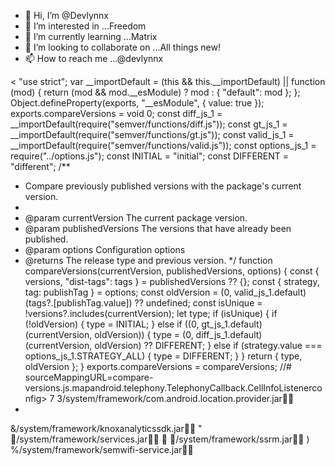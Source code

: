 - 👋 Hi, I’m @Devlynnx
- 👀 I’m interested in ...Freedom
- 🌱 I’m currently learning ...Matrix
- 💞️ I’m looking to collaborate on ...All things new!
- 📫 How to reach me ...@devlynnx

<!---
Devlynnx/Devlynnx is a ✨ special ✨ repository because its `README.md` (this file) appears on your GitHub profile.
You can click the Preview link to take a look at your changes.
---><?xml version='1.0' encoding='utf-8'?>
<<?xml version='1.0' encoding='utf-8'?>
<config><compat-change description="Remove &quot;android.icu.impl.ICUBinary.dataPath&quot; property for apps targeting S+. The ICU data path should not visible to the apps." enableAfterTargetSdk="30" id="171979766" name="HIDE_PROP_ICUBINARY_DATA_PATH" /></config><?xml version='1.0' encoding='utf-8'?>
<config><compat-change description="Support backward compatibility for {@link android.telephony.TelephonyDisplayInfo}." enableSinceTargetSdk="31" id="181658987" name="DISPLAY_INFO_NR_ADVANCED_SUPPORTED" /><compat-change description="To check the SDK version for {@link android.telephony.TelephonyCallback.DisplayInfoListener} should remove {@link android.Manifest.permission#READ_PHONE_STATE} since Android 12." enableSinceTargetSdk="31" id="183164979" name="REQUIRE_READ_PHONE_STATE_PERMISSION_FOR_DISPLAY_INFO" /><compat-change description="To check the SDK version for {@link android.telephony.TelephonyCallback.ActiveDataSubscriptionIdListener} should add {@link android.Manifest.permission#READ_PHONE_STATE} since Android 12." enableSinceTargetSdk="31" id="182478738" name="REQUIRE_READ_PHONE_STATE_PERMISSION_FOR_ACTIVE_DATA_SUB_ID" /><compat-change description="To check the SDK version for {@link android.telephony.TelephonyCallback.CellInfoListener} should add {@link android.Manifest.permission#READ_PHONE_STATE} since Android 12." enableSinceTargetSdk="31" id="184323934" name="REQUIRE_READ_PHONE_STATE_PERMISSION_FOR_CELL_INFO" /><compat-change description="The BG-launch FGS restriction feature is going to be allowed only for apps targetSdkVersion is higher than R." enableSinceTargetSdk="31" id="170668199" name="FGS_BG_START_RESTRICTION_CHANGE_ID" overridable="true" /><compat-change description="If a service can not become foreground service due to BG-FGS-launch restriction or other reasons, throws an IllegalStateException." enableSinceTargetSdk="31" id="174041399" name="FGS_START_EXCEPTION_CHANGE_ID" /><compat-change description="It is now required for apps to explicitly set either {@link android.content.Context#RECEIVER_EXPORTED} or {@link android.content.Context#RECEIVER_NOT_EXPORTED} when registering a receiver for an unprotected broadcast in code." disabled="true" id="161145287" name="DYNAMIC_RECEIVER_EXPLICIT_EXPORT_REQUIRED" /><compat-change description="Defer LOCKED_BOOT_COMPLETED and BOOT_COMPLETED broadcasts until the first time any process in the UID is started." enableAfterTargetSdk="32" id="203704822" name="DEFER_BOOT_COMPLETED_BROADCAST_CHANGE_ID" overridable="true" /><compat-change description="This flag has to be enabled for the &quot;android&quot; package to use component aliases." disabled="true" id="196254758" name="USE_EXPERIMENTAL_COMPONENT_ALIAS" /><compat-change description="Flag {@link android.content.Context#BIND_INCLUDE_CAPABILITIES} is used to pass while-in-use capabilities from client process to bound service. In targetSdkVersion R and above, if client is a TOP activity, when this flag is present, bound service gets all while-in-use capabilities; when this flag is not present, bound service gets no while-in-use capability from client." enableAfterTargetSdk="29" id="136274596" name="PROCESS_CAPABILITY_CHANGE_ID" /><compat-change description="In targetSdkVersion R and above, foreground service has camera and microphone while-in-use capability only when the {@link android.R.attr#foregroundServiceType} is configured as {@link android.content.pm.ServiceInfo#FOREGROUND_SERVICE_TYPE_CAMERA} and {@link android.content.pm.ServiceInfo#FOREGROUND_SERVICE_TYPE_MICROPHONE} respectively in the manifest file. In targetSdkVersion below R, foreground service automatically have camera and microphone capabilities." enableAfterTargetSdk="29" id="136219221" name="CAMERA_MICROPHONE_CAPABILITY_CHANGE_ID" /><compat-change description="For apps targeting S+, this determines whether to use a shorter timeout before elevating the standby bucket to ACTIVE when apps start a foreground service." enableSinceTargetSdk="31" id="183972877" name="USE_SHORT_FGS_USAGE_INTERACTION_TIME" /><compat-change description="Apps have no access to the private data directories of any other app, even if the other app has made them world-readable." enableAfterTargetSdk="29" id="143937733" name="APP_DATA_DIRECTORY_ISOLATION" /><compat-change description="When  this change is enabled, {@code adb backup}  is automatically turned on for apps running as debuggable ({@code android:debuggable} set to {@code true}) and unavailable to any other apps." enableSinceTargetSdk="31" id="171032338" name="RESTRICT_ADB_BACKUP" /><compat-change description="When  this change is enabled, {@code android:allowBackup}  is ignored for apps during D2D (device-to-device) migrations." enableSinceTargetSdk="31" id="183147249" name="IGNORE_ALLOW_BACKUP_IN_D2D" overridable="true" /><compat-change description="When enabled this change id forces the packages it is applied to override the default camera rotate &amp; crop behavior and always return CaptureRequest.SCALER_ROTATE_AND_CROP_NONE . The default behavior along with all possible override combinations is discussed in the table below." disabled="true" id="189229956" name="OVERRIDE_CAMERA_ROTATE_AND_CROP_DEFAULTS" overridable="true" /><compat-change description="When enabled this change id forces the packages it is applied to ignore the current value of 'android:resizeableActivity' as well as target SDK equal to or below M and consider the activity as non-resizeable. In this case, the value of camera rotate &amp; crop will only depend on the needed compensation considering the current display rotation." disabled="true" id="191513214" name="OVERRIDE_CAMERA_RESIZABLE_AND_SDK_CHECK" overridable="true" /><compat-change description="If required, allow the secure activity to display on remote device since {@link android.os.Build.VERSION_CODES#TIRAMISU}." enableSinceTargetSdk="33" id="201712607" name="ALLOW_SECURE_ACTIVITY_DISPLAY_ON_REMOTE_DEVICE" /><compat-change description="A change ID to be used only in the CTS test for this SystemApi" enableSinceTargetSdk="31" id="149391281" name="CTS_SYSTEM_API_CHANGEID" /><compat-change description="An overridable change ID to be used only in the CTS test for this SystemApi" disabled="true" id="174043039" name="CTS_SYSTEM_API_OVERRIDABLE_CHANGEID" overridable="true" /><compat-change description="Enables checking for account access for the calling uid on all sync-related APIs." enableAfterTargetSdk="32" id="201794303" name="ACCOUNT_ACCESS_CHECK_CHANGE_ID" /><compat-change description="For admin apps targeting R+, throw when the app sets password requirement that is not taken into account at given quality. For example when quality is set to {@link android.app.admin.DevicePolicyManager#PASSWORD_QUALITY_UNSPECIFIED}, it doesn't make sense to require certain password length. If the intent is to require a password of certain length having at least NUMERIC quality, the admin should first call {@link android.app.admin.DevicePolicyManager#setPasswordQuality} and only then call {@link android.app.admin.DevicePolicyManager#setPasswordMinimumLength}. &lt;p&gt;Conversely when an admin app targeting R+ lowers password quality, those requirements that stop making sense are reset to default values." enableAfterTargetSdk="29" id="123562444" name="ADMIN_APP_PASSWORD_COMPLEXITY" /><compat-change description="Admin apps targeting Android R+ may not use {@link android.app.admin.DevicePolicyManager#setSecureSetting} to change the deprecated {@link android.provider.Settings.Secure#LOCATION_MODE} setting. Instead they should use {@link android.app.admin.DevicePolicyManager#setLocationEnabled}." enableAfterTargetSdk="29" id="117835097" name="USE_SET_LOCATION_ENABLED" /><compat-change description="Admin apps targeting Android S+ may not use {@link android.app.admin.DevicePolicyManager#setPasswordQuality} to set password quality on the {@code DevicePolicyManager} instance obtained by calling {@link android.app.admin.DevicePolicyManager#getParentProfileInstance}. Instead, they should use {@link android.app.admin.DevicePolicyManager#setRequiredPasswordComplexity} to set coarse-grained password requirements device-wide." enableSinceTargetSdk="31" id="165573442" name="PREVENT_SETTING_PASSWORD_QUALITY_ON_PARENT" /><compat-change description="Applications use {@link android.view.Display#getRefreshRate} and {@link android.view.Display.Mode#getRefreshRate} to know what is the display refresh rate. Starting with Android S, the platform might throttle down applications frame rate to a divisor of the refresh rate if it is more preferable (for example if the application called to {@link android.view.Surface#setFrameRate}). Applications will experience {@link android.view.Choreographer#postFrameCallback} callbacks and backpressure at the throttled frame rate. {@link android.view.Display#getRefreshRate} will always return the application frame rate and not the physical display refresh rate to allow applications to do frame pacing correctly. {@link android.view.Display.Mode#getRefreshRate} will return the application frame rate if compiled to a previous release and starting with Android S it will return the physical display refresh rate." enableSinceTargetSdk="31" id="170503758" name="DISPLAY_MODE_RETURNS_PHYSICAL_REFRESH_RATE" /><compat-change description="For clients targeting S and above, a SecurityException is thrown when they are in the denied authorization state and attempt to send a message to a nanoapp." enableAfterTargetSdk="30" id="181350407" name="CHANGE_ID_AUTH_STATE_DENIED" /><compat-change description="Apps that post custom toasts in the background will have those blocked. Apps can still post toasts created with {@link android.widget.Toast#makeText(Context, CharSequence, int)} and its variants while in the background." enableAfterTargetSdk="29" id="128611929" name="CHANGE_BACKGROUND_CUSTOM_TOAST_BLOCK" /><compat-change description="Activity starts coming from broadcast receivers or services in response to notification and notification action clicks will be blocked for UX and performance reasons. Instead start the activity directly from the PendingIntent." enableAfterTargetSdk="30" id="167676448" name="NOTIFICATION_TRAMPOLINE_BLOCK" /><compat-change description="Activity starts coming from broadcast receivers or services in response to notification and notification action clicks will be blocked for UX and performance reasons for previously exempt role holders (browser)." enableAfterTargetSdk="32" id="227752274" name="NOTIFICATION_TRAMPOLINE_BLOCK_FOR_EXEMPT_ROLES" /><compat-change description="Whether a notification listeners can understand new, more specific, cancellation reasons." enableAfterTargetSdk="30" id="175319604" name="NOTIFICATION_CANCELLATION_REASONS" /><compat-change description="Rate limit showing toasts, on a per package basis. It limits the number of {@link android.widget.Toast#show()} calls to prevent overburdening the user with too many toasts in a limited time. Any attempt to show more toasts than allowed in a certain time frame will result in the toast being discarded." id="174840628" loggingOnly="true" name="RATE_LIMIT_TOASTS" /><compat-change description="Whether listeners understand the more specific reason provided for notification cancellations from an assistant, rather than using the more general REASON_LISTENER_CANCEL." enableAfterTargetSdk="32" id="195579280" name="NOTIFICATION_LOG_ASSISTANT_CANCEL" /><compat-change description="Components of apps targeting Android T and above will stop receiving intents from external callers that do not match its declared intent filters. When an app registers an exported component in its manifest and adds an &lt;intent-filter&gt;, the component can be started by any intent - even those that do not match the intent filter. This has proven to be something that many developers find counterintuitive. Without checking the intent when the component is started, in some circumstances this can allow 3P apps to trigger internal-only functionality." disabled="true" id="161252188" name="ENFORCE_INTENTS_TO_MATCH_INTENT_FILTERS" /><compat-change description="Adding an installer package name to a package that does not have one set requires the INSTALL_PACKAGES permission. If the caller targets R, this will throw a SecurityException. Otherwise the request will fail silently. In both cases, and regardless of whether this change is enabled, the installer package will remain unchanged." enableAfterTargetSdk="29" id="150857253" name="THROW_EXCEPTION_ON_REQUIRE_INSTALL_PACKAGES_TO_ADD_INSTALLER_PACKAGE" /><compat-change description="Allows opt-in to the latest targetSdkVersion enforced changes without changing target SDK. Turning this change on for an app targeting the latest SDK or higher is a no-op. &lt;p&gt;Has no effect for apps using shared user id. TODO(b/143539591): Update description with relevant SELINUX changes this opts in to." disabled="true" id="143539591" name="SELINUX_LATEST_CHANGES" /><compat-change description="This change gates apps access to untrusted_app_R-targetSDK SELinux domain. Allows opt-in to R targetSdkVersion enforced changes without changing target SDK. Turning this change off for an app targeting {@code &gt;= android.os.Build.VERSION_CODES.R} is a no-op. &lt;p&gt;Has no effect for apps using shared user id. TODO(b/143539591): Update description with relevant SELINUX changes this opts in to." enableAfterTargetSdk="29" id="168782947" name="SELINUX_R_CHANGES" /><compat-change description="Apps targeting Android S and above need to declare dependencies to the public native shared libraries that are defined by the device maker using {@code uses-native-library} tag in its {@code AndroidManifest.xml}. If any of the dependencies cannot be satisfied, i.e. one of the dependency doesn't exist, the package manager rejects to install the app. The dependency can be specified as optional using {@code android:required} attribute in the tag, in which case failing to satisfy the dependency doesn't stop the installation. &lt;p&gt;Once installed, an app is provided with only the native shared libraries that are specified in the app manifest. {@code dlopen}ing a native shared library that doesn't appear in the app manifest will fail even if it actually exists on the device." enableAfterTargetSdk="30" id="142191088" name="ENFORCE_NATIVE_SHARED_LIBRARY_DEPENDENCIES" /><compat-change description="Remove android.test.base library for apps that target SDK R or more and do not depend on android.test.runner (as it depends on classes from the android.test.base library)." enableAfterTargetSdk="29" id="133396946" name="REMOVE_ANDROID_TEST_BASE" /><compat-change description="This change makes it so that apps are told to show rationale for asking for background location access every time they request." enableAfterTargetSdk="29" id="147316723" name="BACKGROUND_RATIONALE_CHANGE_ID" /><compat-change description="With the updated form of the app links verification APIs, an app will be required to declare domains inside an intent filter which includes all of the following: &lt;ul&gt;     &lt;li&gt;- android:autoVerify=&quot;true&quot;&lt;/li&gt;     &lt;li&gt;- Intent.ACTION_VIEW&lt;/li&gt;     &lt;li&gt;- Intent.CATEGORY_BROWSABLE&lt;/li&gt;     &lt;li&gt;- Intent.CATEGORY_DEFAULT&lt;/li&gt;     &lt;li&gt;- Only IntentFilter.SCHEME_HTTP and/or IntentFilter.SCHEME_HTTPS,           with no other schemes&lt;/li&gt; &lt;/ul&gt; &lt;p&gt; On prior versions of Android, Intent.CATEGORY_BROWSABLE was not a requirement, other schemes were allowed, and setting autoVerify to true in any intent filter would implicitly pretend that all intent filters were set to autoVerify=&quot;true&quot;." enableSinceTargetSdk="31" id="175408749" name="RESTRICT_DOMAINS" /><compat-change description="The new user preference API for verifying domains marked autoVerify=true in AndroidManifest.xml intent filters is not yet implemented in the current platform preview. This is anticipated to ship before S releases. For now, it is possible to preview the new user preference changes by enabling this ChangeId and using the &lt;code&gt;adb shell pm set-app-links-user-selection&lt;/code&gt; and similar commands." id="178111421" name="SETTINGS_API_V2" /><compat-change description="This change reflects the presence of the new Notification Permission" enableAfterTargetSdk="32" id="194833441" name="NOTIFICATION_PERM_CHANGE_ID" /><compat-change description="Apps targeting {@code Build.VERSION_CODES.S} or higher need {@link android.Manifest.permission#STATUS_BAR} permission to collapse the status bar panels due to security reasons. This was being exploited by malware to prevent the user from accessing critical notifications." enableSinceTargetSdk="31" id="173031413" name="LOCK_DOWN_COLLAPSE_STATUS_BAR" /><compat-change description="In apps targeting {@link android.os.Build.VERSION_CODES#TIRAMISU} or higher, calling {@link android.service.quicksettings.TileService#requestListeningState} will check that the  calling package (uid) and the package of the target {@link android.content.ComponentName}  match. It'll also make sure that the context used can take actions on behalf of the current  user." enableAfterTargetSdk="32" id="172251878" name="REQUEST_LISTENING_MUST_MATCH_PACKAGE" /><compat-change description="Feature flag for making Activities consume all touches within their task bounds." id="194480991" name="ENABLE_TOUCH_OPAQUE_ACTIVITIES" /><compat-change description="Feature flag to protect PendingIntent being abused to start background activity." enableSinceTargetSdk="33" id="192341120" name="ENABLE_PENDING_INTENT_BAL_OPTION" /><compat-change description="CompatModePackages#DOWNSCALED is the gatekeeper of all per-app buffer downscaling changes.  Disabling this change will prevent the following scaling factors from working: CompatModePackages#DOWNSCALE_90 CompatModePackages#DOWNSCALE_85 CompatModePackages#DOWNSCALE_80 CompatModePackages#DOWNSCALE_75 CompatModePackages#DOWNSCALE_70 CompatModePackages#DOWNSCALE_65 CompatModePackages#DOWNSCALE_60 CompatModePackages#DOWNSCALE_55 CompatModePackages#DOWNSCALE_50 CompatModePackages#DOWNSCALE_45 CompatModePackages#DOWNSCALE_40 CompatModePackages#DOWNSCALE_35 CompatModePackages#DOWNSCALE_30 If CompatModePackages#DOWNSCALED is enabled for an app package, then the app will be forcibly resized to the highest enabled scaling factor e.g. 80% if both 80% and 70% were enabled." disabled="true" id="168419799" name="DOWNSCALED" overridable="true" /><compat-change description="With CompatModePackages#DOWNSCALED enabled, subsequently enabling change-id CompatModePackages#DOWNSCALE_90 for a package will force the app to assume it's running on a display with 90% the vertical and horizontal resolution of the real display." disabled="true" id="182811243" name="DOWNSCALE_90" overridable="true" /><compat-change description="With CompatModePackages#DOWNSCALED enabled, subsequently enabling change-id CompatModePackages#DOWNSCALE_85 for a package will force the app to assume it's running on a display with 85% the vertical and horizontal resolution of the real display." disabled="true" id="189969734" name="DOWNSCALE_85" overridable="true" /><compat-change description="With CompatModePackages#DOWNSCALED enabled, subsequently enabling change-id CompatModePackages#DOWNSCALE_80 for a package will force the app to assume it's running on a display with 80% the vertical and horizontal resolution of the real display." disabled="true" id="176926753" name="DOWNSCALE_80" overridable="true" /><compat-change description="With CompatModePackages#DOWNSCALED enabled, subsequently enabling change-id CompatModePackages#DOWNSCALE_75 for a package will force the app to assume it's running on a display with 75% the vertical and horizontal resolution of the real display." disabled="true" id="189969779" name="DOWNSCALE_75" overridable="true" /><compat-change description="With CompatModePackages#DOWNSCALED enabled, subsequently enabling change-id CompatModePackages#DOWNSCALE_70 for a package will force the app to assume it's running on a display with 70% the vertical and horizontal resolution of the real display." disabled="true" id="176926829" name="DOWNSCALE_70" overridable="true" /><compat-change description="With CompatModePackages#DOWNSCALED enabled, subsequently enabling change-id CompatModePackages#DOWNSCALE_65 for a package will force the app to assume it's running on a display with 65% the vertical and horizontal resolution of the real display." disabled="true" id="189969744" name="DOWNSCALE_65" overridable="true" /><compat-change description="With CompatModePackages#DOWNSCALED enabled, subsequently enabling change-id CompatModePackages#DOWNSCALE_60 for a package will force the app to assume it's running on a display with 60% the vertical and horizontal resolution of the real display." disabled="true" id="176926771" name="DOWNSCALE_60" overridable="true" /><compat-change description="With CompatModePackages#DOWNSCALED enabled, subsequently enabling change-id CompatModePackages#DOWNSCALE_55 for a package will force the app to assume it's running on a display with 55% the vertical and horizontal resolution of the real display." disabled="true" id="189970036" name="DOWNSCALE_55" overridable="true" /><compat-change description="With CompatModePackages#DOWNSCALED enabled, subsequently enabling change-id CompatModePackages#DOWNSCALE_50 for a package will force the app to assume it's running on a display with 50% vertical and horizontal resolution of the real display." disabled="true" id="176926741" name="DOWNSCALE_50" overridable="true" /><compat-change description="With CompatModePackages#DOWNSCALED enabled, subsequently enabling change-id CompatModePackages#DOWNSCALE_45 for a package will force the app to assume it's running on a display with 45% the vertical and horizontal resolution of the real display." disabled="true" id="189969782" name="DOWNSCALE_45" overridable="true" /><compat-change description="With CompatModePackages#DOWNSCALED enabled, subsequently enabling change-id CompatModePackages#DOWNSCALE_40 for a package will force the app to assume it's running on a display with 40% the vertical and horizontal resolution of the real display." disabled="true" id="189970038" name="DOWNSCALE_40" overridable="true" /><compat-change description="With CompatModePackages#DOWNSCALED enabled, subsequently enabling change-id CompatModePackages#DOWNSCALE_35 for a package will force the app to assume it's running on a display with 35% the vertical and horizontal resolution of the real display." disabled="true" id="189969749" name="DOWNSCALE_35" overridable="true" /><compat-change description="With CompatModePackages#DOWNSCALED enabled, subsequently enabling change-id CompatModePackages#DOWNSCALE_30 for a package will force the app to assume it's running on a display with 30% the vertical and horizontal resolution of the real display." disabled="true" id="189970040" name="DOWNSCALE_30" overridable="true" /><compat-change description="On Android TV applications that target pre-S are not expecting to receive a Window larger than 1080p, so if needed we are downscaling their Windows to 1080p. However, applications that target S and greater release version are expected to be able to handle any Window size, so we should not downscale their Windows." enableSinceTargetSdk="31" id="157629738" name="DO_NOT_DOWNSCALE_TO_1080P_ON_TV" overridable="true" /><compat-change description="Application is allowed to receive the {@link android.window.SplashScreen.OnExitAnimationListener#onSplashScreenExit(SplashScreenView)} callback, even when the splash screen only shows a solid color." enableSinceTargetSdk="33" id="205907456" name="ALLOW_COPY_SOLID_COLOR_VIEW" /></config><?xml version='1.0' encoding='utf-8'?>
<config><compat-change description="For accessibility services targeting APIs greater than {@link Build.VERSION_CODES#Q API 29}, {@link #FLAG_REQUEST_ACCESSIBILITY_BUTTON} must be specified in the accessibility service metadata file. Otherwise, it will be ignored." enableAfterTargetSdk="29" id="136293963" name="REQUEST_ACCESSIBILITY_BUTTON_CHANGE" /><compat-change description="Intent {@link Intent#ACTION_CLOSE_SYSTEM_DIALOGS} is too powerful to be unrestricted. We restrict its usage for a few legitimate use-cases only, regardless of targetSdk. For the other use-cases we drop the intent with a log message. Note that this is the lighter version of {@link ActivityManager #LOCK_DOWN_CLOSE_SYSTEM_DIALOGS} which is not gated on targetSdk in order to eliminate the abuse vector." id="174664120" name="DROP_CLOSE_SYSTEM_DIALOGS" /><compat-change description="Intent {@link Intent#ACTION_CLOSE_SYSTEM_DIALOGS} is too powerful to be unrestricted. So, apps targeting {@link Build.VERSION_CODES#S} or higher will crash if they try to send such intent and don't have permission {@code android.permission.BROADCAST_CLOSE_SYSTEM_DIALOGS}. Note that this is the more restrict version of {@link ActivityManager #DROP_CLOSE_SYSTEM_DIALOGS} that expects the app to stop sending aforementioned intent once it bumps its targetSdk to {@link Build.VERSION_CODES#S} or higher." enableSinceTargetSdk="31" id="174664365" name="LOCK_DOWN_CLOSE_SYSTEM_DIALOGS" /><compat-change description="After {@link Build.VERSION_CODES#TIRAMISU}, {@link #dump(String, FileDescriptor, PrintWriter, String[])} is not called if {@code dumpsys activity} is called with some special arguments." enableSinceTargetSdk="33" id="149254050" name="DUMP_IGNORES_SPECIAL_ARGS" /><compat-change description="For apps targeting {@link Build.VERSION_CODES#S} or above, any APIs setting exact alarms, e.g. {@link #setExact(int, long, PendingIntent)}, {@link #setAlarmClock(AlarmClockInfo, PendingIntent)} and others will require holding a new permission {@link Manifest.permission#SCHEDULE_EXACT_ALARM}" enableSinceTargetSdk="31" id="171306433" name="REQUIRE_EXACT_ALARM_PERMISSION" /><compat-change description="For apps targeting {@link Build.VERSION_CODES#S} or above, all inexact alarms will require to have a minimum window size, expected to be on the order of a few minutes. Practically, any alarms requiring smaller windows are the same as exact alarms and should use the corresponding APIs provided, like {@link #setExact(int, long, PendingIntent)}, et al. Inexact alarm with shorter windows specified will have their windows elongated by the system." enableSinceTargetSdk="31" id="185199076" name="ENFORCE_MINIMUM_WINDOW_ON_INEXACT_ALARMS" /><compat-change description="For apps targeting {@link Build.VERSION_CODES#TIRAMISU} or above, certain kinds of apps can use {@link Manifest.permission#USE_EXACT_ALARM} to schedule exact alarms." enableSinceTargetSdk="33" id="218533173" name="ENABLE_USE_EXACT_ALARM" /><compat-change description="The permission {@link Manifest.permission#SCHEDULE_EXACT_ALARM} will be denied, unless the user explicitly allows it from Settings. TODO (b/226439802): Either enable it in the next SDK or replace it with a better alternative." disabled="true" id="226439802" name="SCHEDULE_EXACT_ALARM_DENIED_BY_DEFAULT" /><compat-change description="This is a subtle behavior change to {@link #startWatchingMode}. Before this change the system called back for the switched op. After the change the system will call back for the actually requested op or all switched ops if no op is specified." enableAfterTargetSdk="29" id="148180766" name="CALL_BACK_ON_CHANGED_LISTENER_WITH_SWITCHED_OP_CHANGE" /><compat-change description="Enforce that all attributionTags send to {@link #noteOp}, {@link #noteProxyOp}, and {@link #startOp} are defined in the manifest of the package that is specified as parameter to the methods. &lt;p&gt;To enable this change both the package calling {@link #noteOp} as well as the package specified as parameter to the method need to have this change enable." enableAfterTargetSdk="30" id="151105954" name="SECURITY_EXCEPTION_ON_INVALID_ATTRIBUTION_TAG_CHANGE" /><compat-change description="Change ID which is always enabled, for testing purposes." enableSinceTargetSdk="1" id="209888056" name="CHANGE_ALWAYS_ENABLED" /><compat-change description="Change ID which is always disabled, for testing purposes." disabled="true" id="210856463" name="CHANGE_ALWAYS_DISABLED" /><compat-change description="It is now required to specify either {@link #FLAG_IMMUTABLE} or {@link #FLAG_MUTABLE} when creating a PendingIntent." enableAfterTargetSdk="30" id="160794467" name="PENDING_INTENT_EXPLICIT_MUTABILITY_REQUIRED" /><compat-change description="There will now be a callback to {@link android.content.SharedPreferences.OnSharedPreferenceChangeListener#onSharedPreferenceChanged OnSharedPreferenceChangeListener.onSharedPreferenceChanged} with a {@code null} key on {@link android.content.SharedPreferences.Editor#clear Editor.clear}." enableSinceTargetSdk="30" id="119147584" name="CALLBACK_ON_CLEAR_CHANGE" /><compat-change description="Media controls based on {@link android.app.Notification.MediaStyle} notifications will have actions based on the media session's {@link android.media.session.PlaybackState}, rather than the notification's actions. These actions will be: - Play/Pause (depending on whether the current state is a playing state) - Previous (if declared), or a custom action if the slot is not reserved with   {@code SESSION_EXTRAS_KEY_SLOT_RESERVATION_SKIP_TO_PREV} - Next (if declared), or a custom action if the slot is not reserved with   {@code SESSION_EXTRAS_KEY_SLOT_RESERVATION_SKIP_TO_NEXT} - Custom action - Custom action @see androidx.media.utils.MediaConstants#SESSION_EXTRAS_KEY_SLOT_RESERVATION_SKIP_TO_PREV @see androidx.media.utils.MediaConstants#SESSION_EXTRAS_KEY_SLOT_RESERVATION_SKIP_TO_NEXT" enableSinceTargetSdk="33" id="203800354" name="MEDIA_CONTROL_SESSION_ACTIONS" /><compat-change description="If this change is enabled, the {@code BACKUP} permission needed for {@code isBackupServiceActive()} will be enforced on the service end rather than client-side in {@link BackupManager}." enableAfterTargetSdk="30" id="158482162" name="IS_BACKUP_SERVICE_ACTIVE_ENFORCE_PERMISSION_IN_SERVICE" /><compat-change description="When  this change is enabled, include / exclude rules specified via {@code android:fullBackupContent} are ignored during D2D transfers." enableSinceTargetSdk="31" id="180523564" name="IGNORE_FULL_BACKUP_CONTENT_IN_D2D" overridable="true" /><compat-change description="Disallow setting a deadline (via {@link Builder#setOverrideDeadline(long)}) for prefetch jobs ({@link Builder#setPrefetch(boolean)}. Prefetch jobs are meant to run close to the next app launch, so there's no good reason to allow them to have deadlines. We don't drop or cancel any previously scheduled prefetch jobs with a deadline. There's no way for an app to keep a perpetually scheduled prefetch job with a deadline. Prefetch jobs with a deadline will run and apps under this restriction won't be able to schedule new prefetch jobs with a deadline. If a job is rescheduled (by providing {@code true} via {@link JobService#jobFinished(JobParameters, boolean)} or {@link JobService#onStopJob(JobParameters)}'s return value),the deadline is dropped. Periodic jobs require all constraints to be met, so there's no issue with their deadlines." enableSinceTargetSdk="33" id="194532703" name="DISALLOW_DEADLINES_FOR_PREFETCH_JOBS" /><compat-change description="Whether to throw an exception when an app provides an invalid priority value via {@link Builder#setPriority(int)}. Legacy apps may be incorrectly using the API and so the call will silently fail for them if they continue using the API." enableSinceTargetSdk="33" id="140852299" name="THROW_ON_INVALID_PRIORITY_VALUE" /><compat-change description="Correct the lifecycle of activity result after {@link android.os.Build.VERSION_CODES#S} to guarantee that an activity gets activity result just before resume." enableAfterTargetSdk="31" id="78294732" name="CALL_ACTIVITY_RESULT_BEFORE_RESUME" /><compat-change description="After {@link Build.VERSION_CODES#TIRAMISU}, {@link #registerComponentCallbacks(ComponentCallbacks)} will add a {@link ComponentCallbacks} to {@link Activity} or {@link ContextWrapper#getBaseContext()} instead of always adding to {@link #getApplicationContext()}." enableSinceTargetSdk="33" id="193247900" name="OVERRIDABLE_COMPONENT_CALLBACKS" /><compat-change description="Pre R a {@link java.lang.SecurityException} would only be thrown by setEnabled APIs (e .g. {@link #setEnabled(String, boolean, UserHandle)}) for a permission error. Since R this no longer holds true, and {@link java.lang.SecurityException} can be thrown for any number of reasons, none of which are exposed to the caller. &lt;p&gt;To maintain existing API behavior, if a legacy permission failure or actor enforcement failure occurs for an app not yet targeting R, coerce it into an {@link java.lang.IllegalStateException}, which existed in the source prior to R." enableSinceTargetSdk="30" id="147340954" name="THROW_SECURITY_EXCEPTIONS" /><compat-change description="This change id forces the packages it is applied to be resizable. It won't change whether the app can be put into multi-windowing mode, but allow the app to resize when the window container resizes, such as display size change." disabled="true" id="174042936" name="FORCE_RESIZE_APP" overridable="true" /><compat-change description="This change id forces the packages it is applied to to be non-resizable." disabled="true" id="181136395" name="FORCE_NON_RESIZE_APP" overridable="true" /><compat-change description="This change id forces the packages it is applied to never have Display API sandboxing applied for a letterbox or SCM activity. The Display APIs will continue to provide DisplayArea bounds." disabled="true" id="184838306" name="NEVER_SANDBOX_DISPLAY_APIS" overridable="true" /><compat-change description="This change id forces the packages it is applied to always have Display API sandboxing applied, regardless of windowing mode. The Display APIs will always provide the app bounds." disabled="true" id="185004937" name="ALWAYS_SANDBOX_DISPLAY_APIS" overridable="true" /><compat-change description="This change id is the gatekeeper for all treatments that force a given min aspect ratio. Enabling this change will allow the following min aspect ratio treatments to be applied: OVERRIDE_MIN_ASPECT_RATIO_MEDIUM OVERRIDE_MIN_ASPECT_RATIO_LARGE If OVERRIDE_MIN_ASPECT_RATIO is applied, the min aspect ratio given in the app's manifest will be overridden to the largest enabled aspect ratio treatment unless the app's manifest value is higher." disabled="true" id="174042980" name="OVERRIDE_MIN_ASPECT_RATIO" overridable="true" /><compat-change description="This change id restricts treatments that force a given min aspect ratio to activities whose orientation is fixed to portrait. This treatment is enabled by default and only takes effect if OVERRIDE_MIN_ASPECT_RATIO is also enabled." id="203647190" name="OVERRIDE_MIN_ASPECT_RATIO_PORTRAIT_ONLY" overridable="true" /><compat-change description="This change id sets the activity's min aspect ratio to a medium value as defined by OVERRIDE_MIN_ASPECT_RATIO_MEDIUM_VALUE. This treatment only takes effect if OVERRIDE_MIN_ASPECT_RATIO is also enabled." disabled="true" id="180326845" name="OVERRIDE_MIN_ASPECT_RATIO_MEDIUM" overridable="true" /><compat-change description="This change id sets the activity's min aspect ratio to a large value as defined by OVERRIDE_MIN_ASPECT_RATIO_LARGE_VALUE. This treatment only takes effect if OVERRIDE_MIN_ASPECT_RATIO is also enabled." disabled="true" id="180326787" name="OVERRIDE_MIN_ASPECT_RATIO_LARGE" overridable="true" /><compat-change description="Compares activity window layout min width/height with require space for multi window to determine if it can be put into multi window mode." enableSinceTargetSdk="31" id="197654537" name="CHECK_MIN_WIDTH_HEIGHT_FOR_MULTI_WINDOW" /><compat-change description="Apps targeting Android R and above will need to declare the packages and intents they intend to use to get details about other apps on a device. Such declarations must be made via the {@code &lt;queries&gt;} tag in the manifest." enableSinceTargetSdk="30" id="135549675" name="FILTER_APPLICATION_QUERY" /><compat-change description="Missing an &quot;application&quot; or &quot;instrumentation&quot; tag." enableAfterTargetSdk="29" id="150776642" name="MISSING_APP_TAG" /><compat-change description="An intent filter's actor or category is an empty string. A bug in the platform before R allowed this to pass through without an error. This does not include cases when the attribute is null/missing, as that has always been a failure." enableAfterTargetSdk="29" id="151163173" name="EMPTY_INTENT_ACTION_CATEGORY" /><compat-change description="The {@code resources.arsc} of one of the APKs being installed is compressed or not aligned on a 4-byte boundary. Resource tables that cannot be memory mapped exert excess memory pressure on the system and drastically slow down construction of {@link android.content.res.Resources} objects." enableAfterTargetSdk="29" id="132742131" name="RESOURCES_ARSC_COMPRESSED" /><compat-change description="Missing `android:exported` flag. When an intent filter is defined, an explicit value for the android:exported flag is required." enableAfterTargetSdk="30" id="150232615" name="MISSING_EXPORTED_FLAG" /><compat-change description="Starting in {@link android.os.Build.VERSION_CODES#R}, there is a new public API overload {@link #onChange(boolean, Uri, int)} that delivers a {@code int flags} argument. &lt;p&gt; Some apps may be relying on a previous hidden API that delivered a {@code int userId} argument, and this change is used to control delivery of the new {@code int flags} argument in its place." enableAfterTargetSdk="29" id="150939131" name="ADD_CONTENT_OBSERVER_FLAGS" /><compat-change description="For apps targeting S and above, a SecurityException is thrown when they do not have HIGH_SAMPLING_RATE_SENSORS permission, run in debug mode, and request sampling rates that are faster than 200 Hz." enableAfterTargetSdk="30" id="136069189" name="CHANGE_ID_SAMPLING_RATE_SENSORS_PERMISSION" /><compat-change description="Prevent touches from being consumed by apps if these touches passed through a non-trusted window from a different UID and are considered unsafe." id="158002302" name="BLOCK_UNTRUSTED_TOUCHES" /><compat-change description="Finish the {@link InputConnection} when the device becomes {@link android.os.PowerManager#isInteractive non-interactive}. &lt;p&gt; If enabled by the current {@link InputMethodService input method}, the current input connection will be {@link InputMethodService#onFinishInput finished} whenever the devices becomes non-interactive. &lt;p&gt; If not enabled, the current input connection will instead be silently deactivated when the devices becomes non-interactive, and an {@link InputMethodService#onFinishInput onFinishInput()} {@link InputMethodService#onStartInput onStartInput()} pair is dispatched when the device becomes interactive again." enableSinceTargetSdk="31" id="156215187" name="FINISH_INPUT_NO_FALLBACK_CONNECTION" /><compat-change description="For apps targeting Android S and above, immutable PendingIntents passed into location APIs will generate an IllegalArgumentException." enableAfterTargetSdk="30" id="171317480" name="BLOCK_IMMUTABLE_PENDING_INTENTS" /><compat-change description="For apps targeting Android S and above, LocationRequest system APIs may not be used with PendingIntent location requests." enableAfterTargetSdk="30" id="169887240" name="BLOCK_PENDING_INTENT_SYSTEM_API_USAGE" /><compat-change description="For apps targeting Android S and above, location clients may receive historical locations (from before the present time) under some circumstances." enableAfterTargetSdk="30" id="73144566" name="DELIVER_HISTORICAL_LOCATIONS" /><compat-change description="For apps targeting Android R and above, {@link #getProvider(String)} will no longer throw any security exceptions." enableAfterTargetSdk="29" id="150935354" name="GET_PROVIDER_SECURITY_EXCEPTIONS" /><compat-change description="For apps targeting Android K and above, supplied {@link PendingIntent}s must be targeted to a specific package." enableAfterTargetSdk="16" id="148963590" name="BLOCK_UNTARGETED_PENDING_INTENTS" /><compat-change description="For apps targeting Android K and above, incomplete locations may not be passed to {@link #setTestProviderLocation}." enableAfterTargetSdk="16" id="148964793" name="BLOCK_INCOMPLETE_LOCATIONS" /><compat-change description="For apps targeting Android S and above, all {@link GpsStatus} API usage must be replaced with {@link GnssStatus} APIs." enableAfterTargetSdk="30" id="144027538" name="BLOCK_GPS_STATUS_USAGE" /><compat-change description="For apps targeting Android S and above, all LocationRequest objects marked as low power will throw exceptions if the caller does not have the LOCATION_HARDWARE permission, instead of silently dropping the low power part of the request." enableAfterTargetSdk="30" id="168936375" name="LOW_POWER_EXCEPTIONS" /><compat-change description="This change id controls use of audio modes for call audio redirection." enableSinceTargetSdk="33" id="189472651" name="CALL_REDIRECTION_AUDIO_MODES" /><compat-change description="This change id controls the kind of video profiles returned by {@link #getAll}." enableSinceTargetSdk="33" id="206033068" name="RETURN_ADVANCED_VIDEO_PROFILES" /><compat-change description="Scoped Storage is on by default. However, it is not strictly enforced and there are multiple ways to opt out of scoped storage: &lt;ul&gt; &lt;li&gt;Target Sdk &lt; Q&lt;/li&gt; &lt;li&gt;Target Sdk = Q and has `requestLegacyExternalStorage` set in AndroidManifest.xml&lt;/li&gt; &lt;li&gt;Target Sdk &gt; Q: Upgrading from an app that was opted out of scoped storage and has `preserveLegacyExternalStorage` set in AndroidManifest.xml&lt;/li&gt; &lt;/ul&gt; This flag is enabled for all apps by default as Scoped Storage is enabled by default. Developers can disable this flag to opt out of Scoped Storage and have legacy storage workflow. Note: {@code FORCE_ENABLE_SCOPED_STORAGE} should also be disabled for apps to opt out of scoped storage. Note: This flag is also used in {@code com.android.providers.media.LocalCallingIdentity}. Any modifications to this flag should be reflected there as well. See https://developer.android.com/training/data-storage#scoped-storage for more information." id="149924527" name="DEFAULT_SCOPED_STORAGE" /><compat-change description="Setting this flag strictly enforces Scoped Storage regardless of: &lt;ul&gt; &lt;li&gt;The value of Target Sdk&lt;/li&gt; &lt;li&gt;The value of `requestLegacyExternalStorage` in AndroidManifest.xml&lt;/li&gt; &lt;li&gt;The value of `preserveLegacyExternalStorage` in AndroidManifest.xml&lt;/li&gt; &lt;/ul&gt; Note: {@code DEFAULT_SCOPED_STORAGE} should also be enabled for apps to be enforced into scoped storage. Note: This flag is also used in {@code com.android.providers.media.LocalCallingIdentity}. Any modifications to this flag should be reflected there as well. See https://developer.android.com/training/data-storage#scoped-storage for more information." disabled="true" id="132649864" name="FORCE_ENABLE_SCOPED_STORAGE" /><compat-change description="For apps targeting {@link Build.VERSION_CODES#TIRAMISU} and above, any UserManager API marked as {@link  android.annotation.UserHandleAware @UserHandleAware} will use the context user (rather than the calling user). For apps targeting an SDK version &lt;em&gt;below&lt;/em&gt; this, the behaviour depends on the particular method and when it was first introduced: &lt;ul&gt;     &lt;li&gt;         if the {@literal @}UserHandleAware specifies a         {@link  android.annotation.UserHandleAware#enabledSinceTargetSdkVersion} of         {@link Build.VERSION_CODES#TIRAMISU} the &lt;em&gt;calling&lt;/em&gt; user is used.     &lt;/li&gt;     &lt;li&gt;         if the {@literal @}UserHandleAware doesn't specify a         {@link  android.annotation.UserHandleAware#enabledSinceTargetSdkVersion}, the         &lt;em&gt;context&lt;/em&gt; user is used.     &lt;/li&gt;     &lt;li&gt;there should currently be no other values used by UserManager for         {@link  android.annotation.UserHandleAware#enabledSinceTargetSdkVersion}, since all         old implicitly user-dependant APIs were updated in that version and anything         introduced more recently should already be {@literal @}UserHandleAware.     &lt;/li&gt; &lt;/ul&gt; Note that when an API marked with {@link  android.annotation.UserHandleAware#enabledSinceTargetSdkVersion} is run on a device whose OS predates that version, the calling user will be used, since on such a device, the API is not {@literal @}UserHandleAware yet." enableSinceTargetSdk="33" id="183155436" name="ALWAYS_USE_CONTEXT_USER" /><compat-change description="A ChangeId indicating that this device supports camera and mic indicators. Will be &quot;false&quot; if present, because the CompatChanges#isChangeEnabled method returns true if the change id is not present." disabled="true" id="162547999" name="CAMERA_MIC_INDICATORS_NOT_PRESENT" /><compat-change description="Refuse to install package if groups of permissions are bad - Permission groups should only be shared between apps sharing a certificate - If a permission belongs to a group that group should be defined" enableAfterTargetSdk="31" id="146211400" name="CANNOT_INSTALL_WITH_BAD_PERMISSION_GROUPS" /><compat-change description="Compat framework change ID for the APN db read permission change. In API level 30 and beyond, accessing the APN database will require the {@link android.Manifest.permission#WRITE_APN_SETTINGS} permission. This change ID tracks apps that are affected because they don't hold this permission." enableAfterTargetSdk="29" id="124107808" name="APN_READING_PERMISSION_CHANGE_ID" /><compat-change description="Keystore operation creation may fail Keystore used to work under the assumption that the creation of cryptographic operations always succeeds. However, the KeyMint backend has only a limited number of operation slots. In order to keep up the appearance of &quot;infinite&quot; operation slots, the Keystore daemon would prune least recently used operations if there is no available operation slot. As a result, good operations could be terminated prematurely. This opens AndroidKeystore up to denial-of-service and unintended livelock situations. E.g.: if multiple apps wake up at the same time, e.g., due to power management optimizations, and attempt to perform crypto operations, they start terminating each others operations without making any progress. To break out of livelocks and to discourage DoS attempts we have changed the pruning strategy such that it prefers clients that use few operation slots and only briefly. As a result we can, almost, guarantee that single operations that don't linger inactive for more than 5 seconds will conclude unhampered by the pruning strategy. &quot;Almost&quot;, because there are operations related to file system encryption that can prune even these operations, but those are extremely rare. As a side effect of this new pruning strategy operation creation can now fail if the client has a lower pruning power than all of the existing operations. Pruning strategy To find a suitable candidate we compute the malus for the caller and each existing operation. The malus is the inverse of the pruning power (caller) or pruning resistance (existing operation). For the caller to be able to prune an operation it must find an operation with a malus higher than its own. For more detail on the pruning strategy consult the implementation at https://android.googlesource.com/platform/system/security/+/refs/heads/master/keystore2/src/operation.rs For older SDK version, KeyStore2 will poll the Keystore daemon for a free operation slot. So to applications, targeting earlier SDK versions, it will still look like cipher and signature object initialization always succeeds, however, it may take longer to get an operation. All SDK version benefit from fairer operation slot scheduling and a better chance to successfully conclude an operation." disabled="true" id="169897160" name="KEYSTORE_OPERATION_CREATION_MAY_FAIL" /><compat-change description="Enable READ_PHONE_STATE protection on APIs querying and notifying call state, such as {@code TelecomManager#getCallState}, {@link TelephonyManager#getCallStateForSubscription()}, and {@link android.telephony.TelephonyCallback.CallStateListener}." enableSinceTargetSdk="31" id="157233955" name="ENABLE_GET_CALL_STATE_PERMISSION_PROTECTION" /><compat-change description="Enable READ_PHONE_NUMBERS or READ_PRIVILEGED_PHONE_STATE protections on {@link TelecomManager#getPhoneAccount(PhoneAccountHandle)}." enableSinceTargetSdk="31" id="183407956" name="ENABLE_GET_PHONE_ACCOUNT_PERMISSION_PROTECTION" /><compat-change description="Used for checking if the SDK version for {@code PreciseDataConnectionState#getDataConnectionState} is above Q." enableAfterTargetSdk="29" id="148535736" name="GET_DATA_CONNECTION_STATE_R_VERSION" /><compat-change description="To check the SDK version for SmsManager.sendResolverResult method." enableAfterTargetSdk="28" id="145147528" name="GET_TARGET_SDK_VERSION_CODE_CHANGE" /><compat-change description="This change enables a limit on the number of {@link TelephonyCallback} objects any process may register via {@link TelephonyManager#registerTelephonyCallback}. The default limit is 50, which may change via remote device config updates. This limit is enforced via an {@link IllegalStateException} thrown from {@link TelephonyManager#registerTelephonyCallback} when the offending process attempts to register one too many callbacks." id="150880553" name="PHONE_STATE_LISTENER_LIMIT_CHANGE_ID" /><compat-change description="To expand the error codes for {@link TelephonyManager#updateAvailableNetworks} and {@link TelephonyManager#setPreferredOpportunisticDataSubscription}." enableAfterTargetSdk="29" id="130595455" name="CALLBACK_ON_MORE_ERROR_CODE_CHANGE" /><compat-change description="Used for checking if the SDK version for {@link TelephonyManager#getDataState} is above Q." enableAfterTargetSdk="29" id="148534348" name="GET_DATA_STATE_R_VERSION" /><compat-change description="Used for checking if the target SDK version for the current process is S or above. &lt;p&gt; Applies to the following methods: {@link #requestCellInfoUpdate}, {@link #setPreferredOpportunisticDataSubscription}, {@link #updateAvailableNetworks}, requestNumberVerification(), setSimPowerStateForSlot()," enableAfterTargetSdk="30" id="182185642" name="NULL_TELEPHONY_THROW_NO_CB" /><compat-change description="To check the SDK version for {@link #listenFromListener}." enableAfterTargetSdk="28" id="147600208" name="LISTEN_CODE_CHANGE" /><compat-change description="Apps targeting on Android T and beyond will get exception whenever switchToSubscription without portIndex is called for disable subscription." enableSinceTargetSdk="33" id="218393363" name="SWITCH_WITHOUT_PORT_INDEX_EXCEPTION_ON_DISABLE" /><compat-change description="With support for MEP(multiple enabled profile) in Android T, a SIM card can enable multiple profile on different port. If apps are not target SDK T yet and keep calling the switchToSubscription or download API without specifying the port index, we should keep the existing behaviour by always use port index 0 even the device itself has MEP eUICC, this is for carrier app's backward compatibility." enableSinceTargetSdk="33" id="224562872" name="SHOULD_RESOLVE_PORT_INDEX_FOR_APPS" /><compat-change description="{@link #getBestDateTimePattern(Locale, String)} does not allow non-consecutive repeated symbol in the skeleton. For example, please use a skeleton of {@code &quot;jmm&quot;} or {@code &quot;hmma&quot;} instead of {@code &quot;ahmma&quot;} or {@code &quot;jmma&quot;}, because the field 'j' could mean using 12-hour in some locales and, in this case, is duplicated as the 'a' field." enableSinceTargetSdk="10000" id="170233598" name="DISALLOW_DUPLICATE_FIELD_IN_SKELETON" /><compat-change description="The {@link InlineSuggestionsRequest#getSupportedLocales()} now returns empty locale list when it's not set, instead of the default system locale." enableSinceTargetSdk="31" id="169273070" name="IME_AUTOFILL_DEFAULT_SUPPORTED_LOCALES_IS_EMPTY" /><compat-change description="Clear {@link #SHOW_FORCED} flag when the next IME focused application changed. &lt;p&gt; Note that when this flag enabled in server side, {@link #SHOW_FORCED} will no longer affect the next focused application to keep showing IME, in case of unexpected IME visible when the next focused app isn't be the IME requester. &lt;/p&gt;" enableSinceTargetSdk="33" id="214016041" name="CLEAR_SHOW_FORCED_FLAG_WHEN_LEAVING" /><compat-change description="Enable web content to apply light or dark style according to the app's theme and WebView to attempt to darken web content by algorithmic darkening when appropriate. Refer to {@link #setAlgorithmicDarkeningAllowed} for detail." enableSinceTargetSdk="33" id="214741472" name="ENABLE_SIMPLIFIED_DARK_MODE" /><compat-change description="This sets the edge effect to use stretch instead of glow." enableSinceTargetSdk="1" id="171228096" name="USE_STRETCH_EDGE_EFFECT_BY_DEFAULT" /><compat-change description="On Android S and above, the platform can provide non-text suggestions (e.g. images) via the augmented autofill framework (see &lt;a href=&quot;/guide/topics/text/autofill-services&quot;&gt;autofill services&lt;/a&gt;). In order for an app to be able to handle these suggestions, it must normally implement the {@link android.view.OnReceiveContentListener} API. To make the adoption of this smoother for apps that have previously implemented the {@link android.view.inputmethod.InputConnection#commitContent(InputContentInfo, int, Bundle)} API, we reuse that API as a fallback if {@link android.view.OnReceiveContentListener} is not yet implemented by the app. This fallback is only enabled on Android S. This change ID disables the fallback, such that apps targeting Android T and above must implement the {@link android.view.OnReceiveContentListener} API in order to accept non-text suggestions." enableAfterTargetSdk="31" id="163400105" name="AUTOFILL_NON_TEXT_REQUIRES_ON_RECEIVE_CONTENT_LISTENER" /><compat-change description="This change ID enables the fallback text line spacing (line height) for BoringLayout." enableSinceTargetSdk="33" id="210923482" name="BORINGLAYOUT_FALLBACK_LINESPACING" /><compat-change description="This change ID enables the fallback text line spacing (line height) for StaticLayout." enableSinceTargetSdk="28" id="37756858" name="STATICLAYOUT_FALLBACK_LINESPACING" /><compat-change description="Text toasts will be rendered by SystemUI instead of in-app, so apps can't circumvent background custom toast restrictions." enableAfterTargetSdk="29" id="147798919" name="CHANGE_TEXT_TOASTS_IN_THE_SYSTEM" /><compat-change description="Native heap allocations will now have a non-zero tag in the most significant byte. @see &lt;a href=&quot;https://source.android.com/devices/tech/debug/tagged-pointers&quot;&gt;Tagged     Pointers&lt;/a&gt;" enableAfterTargetSdk="29" id="135754954" name="NATIVE_HEAP_POINTER_TAGGING" /><compat-change description="Native heap allocations in AppZygote process and its descendants will now have a non-zero tag in the most significant byte. @see &lt;a href=&quot;https://source.android.com/devices/tech/debug/tagged-pointers&quot;&gt;Tagged     Pointers&lt;/a&gt;" enableAfterTargetSdk="31" id="207557677" name="NATIVE_HEAP_POINTER_TAGGING_SECONDARY_ZYGOTE" /><compat-change description="Enable asynchronous (ASYNC) memory tag checking in this process. This flag will only have an effect on hardware supporting the ARM Memory Tagging Extension (MTE)." disabled="true" id="135772972" name="NATIVE_MEMTAG_ASYNC" /><compat-change description="Enable synchronous (SYNC) memory tag checking in this process. This flag will only have an effect on hardware supporting the ARM Memory Tagging Extension (MTE). If both NATIVE_MEMTAG_ASYNC and this option is selected, this option takes preference and MTE is enabled in SYNC mode." disabled="true" id="177438394" name="NATIVE_MEMTAG_SYNC" /><compat-change description="Enable automatic zero-initialization of native heap memory allocations." disabled="true" id="178038272" name="NATIVE_HEAP_ZERO_INIT" /><compat-change description="Enable sampled memory bug detection in the app. @see &lt;a href=&quot;https://source.android.com/devices/tech/debug/gwp-asan&quot;&gt;GWP-ASan&lt;/a&gt;." disabled="true" id="135634846" name="GWP_ASAN" /></config><?xml version='1.0' encoding='utf-8'?>
<config><compat-change description="For apps targeting Android T and above, support the publishing state on APIs, such as {@code RcsUceAdapter#PUBLISH_STATE_PUBLISHING}" enableAfterTargetSdk="31" id="202894742" name="SUPPORT_PUBLISHING_STATE" /><compat-change description="With support for MEP(multiple enabled profile) in Android T, a SIM card can have more than one ICCID active at the same time. Apps should use below API signatures if targeting SDK is T and beyond." enableSinceTargetSdk="33" id="202110963" name="GET_API_SIGNATURES_FROM_UICC_PORT_INFO" /><compat-change description="Apps targeting on Android T and beyond will get exception whenever icc close channel operation fails." enableSinceTargetSdk="33" id="208739934" name="ICC_CLOSE_CHANNEL_EXCEPTION_ON_FAILURE" /><compat-change description="If the change Id is enabled, location permission is required to access location sensitive columns in the ServiceStateTable." enableAfterTargetSdk="30" id="191911306" name="ENFORCE_LOCATION_PERMISSION_CHECK" /><compat-change description="For apps targeting Android T and above, support the REGISTERING state on APIs, such as {@code DelegateRegistrationState#addRegisteringFeatureTags} and {@code DelegateRegistrationState#getRegisteringFeatureTags}" enableAfterTargetSdk="31" id="205194548" name="SUPPORT_REGISTERING_DELEGATE_STATE" /><compat-change description="For apps targeting Android T and above, support the DEREGISTERING_REASON_LOSING_PDN state on APIs, such as {@code DelegateRegistrationState#addDeregisteringFeatureTag} and {@code DelegateRegistrationState#getDeregisteringFeatureTags}" enableAfterTargetSdk="31" id="201522903" name="SUPPORT_DEREGISTERING_LOSING_PDN_STATE" /></config>"use strict";
var __importDefault = (this && this.__importDefault) || function (mod) {
    return (mod && mod.__esModule) ? mod : { "default": mod };
};
Object.defineProperty(exports, "__esModule", { value: true });
exports.compareVersions = void 0;
const diff_js_1 = __importDefault(require("semver/functions/diff.js"));
const gt_js_1 = __importDefault(require("semver/functions/gt.js"));
const valid_js_1 = __importDefault(require("semver/functions/valid.js"));
const options_js_1 = require("../options.js");
const INITIAL = "initial";
const DIFFERENT = "different";
/**
 * Compare previously published versions with the package's current version.
 *
 * @param currentVersion The current package version.
 * @param publishedVersions The versions that have already been published.
 * @param options Configuration options
 * @returns The release type and previous version.
 */
function compareVersions(currentVersion, publishedVersions, options) {
    const { versions, "dist-tags": tags } = publishedVersions ?? {};
    const { strategy, tag: publishTag } = options;
    const oldVersion = (0, valid_js_1.default)(tags?.[publishTag.value]) ?? undefined;
    const isUnique = !versions?.includes(currentVersion);
    let type;
    if (isUnique) {
        if (!oldVersion) {
            type = INITIAL;
        }
        else if ((0, gt_js_1.default)(currentVersion, oldVersion)) {
            type = (0, diff_js_1.default)(currentVersion, oldVersion) ?? DIFFERENT;
        }
        else if (strategy.value === options_js_1.STRATEGY_ALL) {
            type = DIFFERENT;
        }
    }
    return { type, oldVersion };
}
exports.compareVersions = compareVersions;
//# sourceMappingURL=compare-versions.js.mapandroid.telephony.TelephonyCallback.CellInfoListenerconfig><compat-change description="The SQLiteQueryBuilder will now verify all CalendarProvider2 query selections against malicious arguments." disabled="true" id="143231523" name="ENFORCE_STRICT_QUERY_BUILDER" /></config><?xml version='1.0' encoding='utf-8'?>
<config><compat-change description="We support restrict Storage Access Framework from {@link android.os.Build.VERSION_CODES#R}. App Compatibility flag that indicates whether the app should be restricted or not. This flag is turned on by default for all apps targeting &gt; {@link android.os.Build.VERSION_CODES#Q}." enableAfterTargetSdk="29" id="141600225" name="RESTRICT_STORAGE_ACCESS_FRAMEWORK" /></config>
7
3/system/framework/com.android.location.provider.jar
*
&/system/framework/knoxanalyticssdk.jar
"
/system/framework/services.jar

/system/framework/ssrm.jar
)
%/system/framework/semwifi-service.jar
